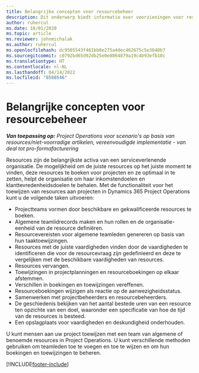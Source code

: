 ```yaml
---
title: Belangrijke concepten voor resourcebeheer
description: Dit onderwerp biedt informatie over voorzieningen voor resourcebeheer in Microsoft Dynamics Project Operations.
author: ruhercul
ms.date: 10/01/2020
ms.topic: article
ms.reviewer: johnmichalak
ms.author: ruhercul
ms.openlocfilehash: dc9505543f461bb0e275a4dec462675c5e3848b7
ms.sourcegitcommit: c0792bd65d92db25e0e8864879a19c4b93efb10c
ms.translationtype: HT
ms.contentlocale: nl-NL
ms.lasthandoff: 04/14/2022
ms.locfileid: "8588546"
---
```

# <a name="resource-management-key-concepts"></a>Belangrijke concepten voor resourcebeheer

_**Van toepassing op:** Project Operations voor scenario's op basis van resources/niet-voorradige artikelen, vereenvoudigde implementatie - van deal tot pro-formafacturering_

Resources zijn de belangrijkste activa van een serviceverlenende organisatie. De mogelijkheid om de juiste resources op het juiste moment te vinden, deze resources te boeken voor projecten en ze optimaal in te zetten, helpt de organisatie om haar inkomstendoelen en klanttevredenheidsdoelen te behalen. Met de functionaliteit voor het toewijzen van resources aan projecten in Dynamics 365 Project Operations kunt u de volgende taken uitvoeren:

- Projectteams vormen door beschikbare en gekwalificeerde resources te boeken.
- Algemene teamlidrecords maken en hun rollen en de organisatie-eenheid van de resource definiëren.
- Resourcevereisten voor algemene teamleden genereren op basis van hun taaktoewijzingen.
- Resources met de juiste vaardigheden vinden door de vaardigheden te identificeren die voor de resourcevraag zijn gedefinieerd en deze te vergelijken met de beschikbare vaardigheden van resources.
- Resources vervangen.
- Toewijzingen in projectplanningen en resourceboekingen op elkaar afstemmen.
- Verschillen in boekingen en toewijzingen vereffenen.
- Resourceboekingen wijzigen als reactie op de aanwezigheidsstatus.
- Samenwerken met projectbeheerders en resourcebeheerders.
- De geschiedenis bekijken van het aantal bestede uren van een resource ten opzichte van een doel, waaronder een specificatie van hoe de tijd van de resources is besteed.
- Een opslagplaats voor vaardigheden en deskundigheid onderhouden.


U kunt mensen aan uw project toewijzen met een team van algemene of benoemde resources in Project Operations. U kunt verschillende methoden gebruiken om teamleden toe te voegen en toe te wijzen en om hun boekingen en toewijzingen te beheren. 


[!INCLUDE[footer-include](../includes/footer-banner.md)]